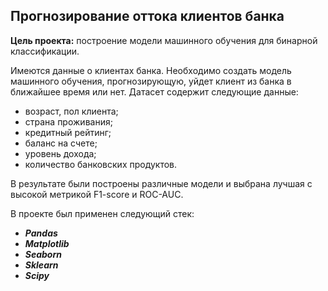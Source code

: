 ## Прогнозирование оттока клиентов банка

**Цель проекта:** построение модели машинного обучения для бинарной классификации.

Имеются данные о клиентах банка. Необходимо создать модель машинного обучения, прогнозирующую, уйдет клиент из банка в ближайшее время или нет.
Датасет содержит следующие данные:

* возраст, пол клиента;
* страна проживания;
* кредитный рейтинг;
* баланс на счете;
* уровень дохода;
* количество банковских продуктов.

В результате были построены различные модели и выбрана лучшая с высокой метрикой F1-score и ROC-AUC.

В проекте был применен следующий стек:
* **_Pandas_**
* **_Matplotlib_**
* **_Seaborn_**
* **_Sklearn_**
* **_Scipy_**
